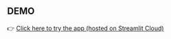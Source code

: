 ## **DEMO**

👉 [Click here to try the app (hosted on Streamlit Cloud)](https://ai-medical-detection-app-01.streamlit.app/)
